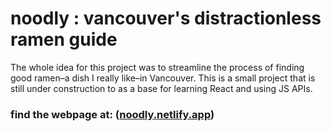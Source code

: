 # noodly : vancouver's distractionless ramen guide

The whole idea for this project was to streamline the process of finding good ramen–a dish I really like–in Vancouver. This is a small project that is still under construction to as a base for learning React and using JS APIs.

### find the webpage at: ([noodly.netlify.app](https://noodly.netlify.app/))
